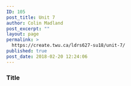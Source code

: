```yaml
---
ID: 105
post_title: Unit 7
author: Colin Madland
post_excerpt: ""
layout: page
permalink: >
  https://create.twu.ca/ldrs627-su18/unit-7/
published: true
post_date: 2018-02-20 12:24:06
---
```

### Title
